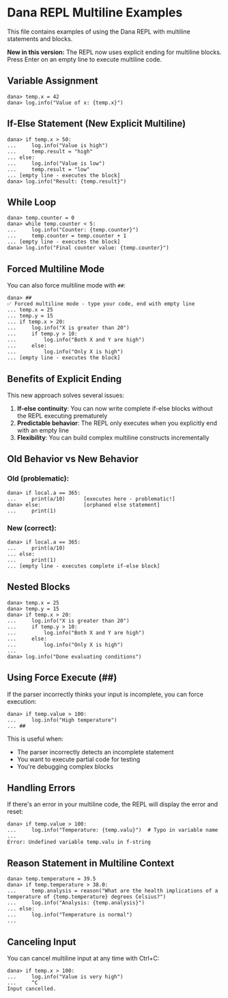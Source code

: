 # Dana REPL Multiline Examples

This file contains examples of using the Dana REPL with multiline statements and blocks.

**New in this version:** The REPL now uses explicit ending for multiline blocks. Press Enter on an empty line to execute multiline code.

## Variable Assignment

```
dana> temp.x = 42
dana> log.info("Value of x: {temp.x}")
```

## If-Else Statement (New Explicit Multiline)

```
dana> if temp.x > 50:
...     log.info("Value is high")
...     temp.result = "high"
... else:
...     log.info("Value is low")
...     temp.result = "low"
... [empty line - executes the block]
dana> log.info("Result: {temp.result}")
```

## While Loop

```
dana> temp.counter = 0
dana> while temp.counter < 5:
...     log.info("Counter: {temp.counter}")
...     temp.counter = temp.counter + 1
... [empty line - executes the block]
dana> log.info("Final counter value: {temp.counter}")
```

## Forced Multiline Mode

You can also force multiline mode with `##`:

```
dana> ##
✅ Forced multiline mode - type your code, end with empty line
... temp.x = 25
... temp.y = 15
... if temp.x > 20:
...     log.info("X is greater than 20")
...     if temp.y > 10:
...         log.info("Both X and Y are high")
...     else:
...         log.info("Only X is high")
... [empty line - executes the block]
```

## Benefits of Explicit Ending

This new approach solves several issues:

1. **If-else continuity**: You can now write complete if-else blocks without the REPL executing prematurely
2. **Predictable behavior**: The REPL only executes when you explicitly end with an empty line
3. **Flexibility**: You can build complex multiline constructs incrementally

## Old Behavior vs New Behavior

### Old (problematic):
```
dana> if local.a == 365:
...     print(a/10)      [executes here - problematic!]
dana> else:              [orphaned else statement]
...     print(1)
```

### New (correct):
```
dana> if local.a == 365:
...     print(a/10)
... else:
...     print(1)
... [empty line - executes complete if-else block]
```

## Nested Blocks

```
dana> temp.x = 25
dana> temp.y = 15
dana> if temp.x > 20:
...     log.info("X is greater than 20")
...     if temp.y > 10:
...         log.info("Both X and Y are high")
...     else:
...         log.info("Only X is high")
...
dana> log.info("Done evaluating conditions")
```

## Using Force Execute (##)

If the parser incorrectly thinks your input is incomplete, you can force execution:

```
dana> if temp.value > 100:
...     log.info("High temperature")
... ##
```

This is useful when:
- The parser incorrectly detects an incomplete statement
- You want to execute partial code for testing
- You're debugging complex blocks

## Handling Errors

If there's an error in your multiline code, the REPL will display the error and reset:

```
dana> if temp.value > 100:
...     log.info("Temperature: {temp.valu}")  # Typo in variable name
...
Error: Undefined variable temp.valu in f-string
```

## Reason Statement in Multiline Context

```
dana> temp.temperature = 39.5
dana> if temp.temperature > 38.0:
...     temp.analysis = reason("What are the health implications of a temperature of {temp.temperature} degrees Celsius?")
...     log.info("Analysis: {temp.analysis}")
... else:
...     log.info("Temperature is normal")
...
```

## Canceling Input

You can cancel multiline input at any time with Ctrl+C:

```
dana> if temp.x > 100:
...     log.info("Value is very high")
...     ^C
Input cancelled.
```
